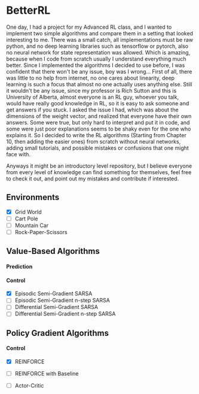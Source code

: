# BetterRL
One day, I had a project for my Advanced RL class, and I wanted to implement two simple algorithms and compare them in a setting that looked interesting to me. There was a small catch, all implementations must be raw python, and no deep learning libraries such as tensorflow or pytorch, also no neural network for state representation was allowed. Which is amazing, because when I code from scratch usually I understand everything much better. Since I implemented the algorithms I decided to use before, I was confident that there won't be any issue, boy was I wrong... First of all, there was little to no help from internet, no one cares about linearity, deep learning is such a focus that almost no one actually uses anything else. Still it wouldn't be any issue, since my professor is Rich Sutton and this is University of Alberta, almost everyone is an RL guy, whoever you talk, would have really good knowledge in RL, so it is easy to ask someone and get answers if you stuck. I asked the issue I had, which was about the dimensions of the weight vector, and realized that everyone have their own answers. Some were true, but only hard to interpret and put it in code, and some were just poor explanations seems to be shaky even for the one who explains it. So I decided to write the RL algorithms (Starting from Chapter 10, then adding the easier ones) from scratch without neural networks, adding small tutorials, and possible mistakes or confusions that one might face with.

Anyways it might be an introductory level repository, but I believe everyone from every level of knowledge can find something for themselves, feel free to check it out, and point out my mistakes and contribute if interested.

## Environments

- [x] Grid World
- [ ] Cart Pole
- [ ] Mountain Car
- [ ] Rock-Paper-Scissors

## Value-Based Algorithms

#### Prediction

#### Control

- [x] Episodic Semi-Gradient SARSA
- [ ] Episodic Semi-Gradient n-step SARSA
- [ ] Differential Semi-Gradient SARSA
- [ ] Differential Semi-Gradient n-step SARSA

## Policy Gradient Algorithms

#### Control

- [x] REINFORCE
- [ ] REINFORCE with Baseline
- [ ] Actor-Critic

